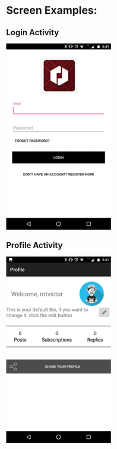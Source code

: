 # Screen Examples:

## Login Activity
<img src="https://raw.githubusercontent.com/vitolrosario/Android-Task2/master/app/src/main/res/drawable/screenshotlogin.jpeg" align="center" height="500px" width="282px"/>

## Profile Activity
<img src="https://raw.githubusercontent.com/vitolrosario/Android-Task2/master/app/src/main/res/drawable/screenshotprofile.jpeg" align="center" height="500px" width="282px"/>
